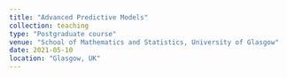 ```yaml
---
title: "Advanced Predictive Models"
collection: teaching
type: "Postgraduate course"
venue: "School of Mathematics and Statistics, University of Glasgow"
date: 2021-05-10
location: "Glasgow, UK"
---
```

